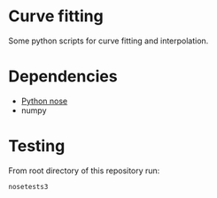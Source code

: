# Curve fitting
Some python scripts for curve fitting and interpolation.

# Dependencies
- [Python nose](http://nose.readthedocs.io/)
- numpy


# Testing
From root directory of this repository run:
```
nosetests3
```

